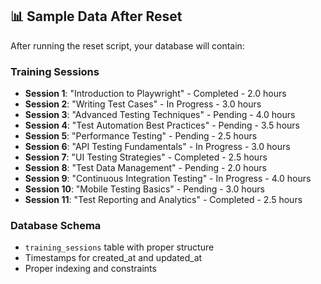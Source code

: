
## 📊 Sample Data After Reset

After running the reset script, your database will contain:

### **Training Sessions**
- **Session 1**: "Introduction to Playwright" - Completed - 2.0 hours
- **Session 2**: "Writing Test Cases" - In Progress - 3.0 hours  
- **Session 3**: "Advanced Testing Techniques" - Pending - 4.0 hours
- **Session 4**: "Test Automation Best Practices" - Pending - 3.5 hours
- **Session 5**: "Performance Testing" - Pending - 2.5 hours
- **Session 6**: "API Testing Fundamentals" - In Progress - 3.0 hours
- **Session 7**: "UI Testing Strategies" - Completed - 2.5 hours
- **Session 8**: "Test Data Management" - Pending - 2.0 hours
- **Session 9**: "Continuous Integration Testing" - In Progress - 4.0 hours
- **Session 10**: "Mobile Testing Basics" - Pending - 3.0 hours
- **Session 11**: "Test Reporting and Analytics" - Completed - 2.5 hours

### **Database Schema**
- `training_sessions` table with proper structure
- Timestamps for created_at and updated_at
- Proper indexing and constraints

